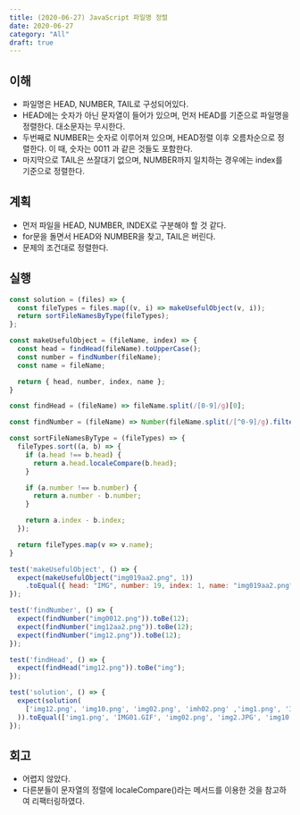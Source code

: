 ```yaml
---
title: (2020-06-27) JavaScript 파일명 정렬
date: 2020-06-27
category: "All"
draft: true
---
```


## 이해

- 파일명은 HEAD, NUMBER, TAIL로 구성되어있다.
- HEAD에는 숫자가 아닌 문자열이 들어가 있으며, 먼저 HEAD를 기준으로 파일명을 정렬한다. 대소문자는 무시한다.
- 두번째로 NUMBER는 숫자로 이루어져 있으며, HEAD정렬 이후 오름차순으로 정렬한다. 이 때, 숫자는 0011 과 같은 것들도 포함한다.
- 마지막으로 TAIL은 쓰잘대기 없으며, NUMBER까지 일치하는 경우에는 index를 기준으로 정렬한다.

## 계획

- 먼저 파일을 HEAD, NUMBER, INDEX로 구분해야 할 것 같다.
- for문을 돌면서 HEAD와 NUMBER을 찾고, TAIL은 버린다.
- 문제의 조건대로 정렬한다.

## 실행

```javascript
const solution = (files) => {
  const fileTypes = files.map((v, i) => makeUsefulObject(v, i));
  return sortFileNamesByType(fileTypes);
};

const makeUsefulObject = (fileName, index) => {
  const head = findHead(fileName).toUpperCase();
  const number = findNumber(fileName);
  const name = fileName;

  return { head, number, index, name };
}

const findHead = (fileName) => fileName.split(/[0-9]/g)[0];

const findNumber = (fileName) => Number(fileName.split(/[^0-9]/g).filter(v => v)[0]);

const sortFileNamesByType = (fileTypes) => {
  fileTypes.sort((a, b) => {
    if (a.head !== b.head) {
      return a.head.localeCompare(b.head);
    }

    if (a.number !== b.number) {
      return a.number - b.number;
    }

    return a.index - b.index;
  });

  return fileTypes.map(v => v.name);
}

test('makeUsefulObject', () => {
  expect(makeUsefulObject("img019aa2.png", 1))
    .toEqual({ head: "IMG", number: 19, index: 1, name: "img019aa2.png" });
});

test('findNumber', () => {
  expect(findNumber("img0012.png")).toBe(12);
  expect(findNumber("img12aa2.png")).toBe(12);
  expect(findNumber("img12.png")).toBe(12);
});

test('findHead', () => {
  expect(findHead("img12.png")).toBe("img");
});

test('solution', () => {
  expect(solution(
    ['img12.png', 'img10.png', 'img02.png', 'imh02.png' ,'img1.png', 'IMG01.GIF', 'img2.JPG'],
  )).toEqual(['img1.png', 'IMG01.GIF', 'img02.png', 'img2.JPG', 'img10.png', 'img12.png', 'imh02.png']);
});
```

## 회고

- 어렵지 않았다.
- 다른분들이 문자열의 정렬에 localeCompare()라는 메서드를 이용한 것을 참고하여 리팩터링하였다.
